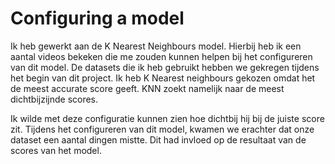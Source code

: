# Configuring a model

Ik heb gewerkt aan de K Nearest Neighbours model. Hierbij heb ik een aantal videos bekeken die me zouden kunnen helpen bij het configureren van dit model. De datasets die ik heb gebruikt hebben we gekregen tijdens het begin van dit project. Ik heb K Nearest neighbours gekozen omdat het de meest accurate score geeft. KNN zoekt namelijk naar de meest dichtbijzijnde scores.

Ik wilde met deze configuratie kunnen zien hoe dichtbij hij bij de juiste score zit. Tijdens het configureren van dit model, kwamen we erachter dat onze dataset een aantal dingen mistte. Dit had invloed op de resultaat van de scores van het model.
